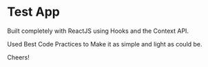# Test App

Built completely with ReactJS using Hooks and the Context API.

Used Best Code Practices to Make it as simple and light as could be.

Cheers!
